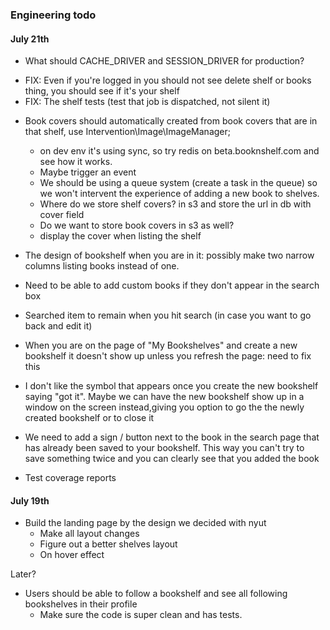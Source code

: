 ### Engineering todo

#### July 21th

- What should CACHE_DRIVER and SESSION_DRIVER for production?
+ FIX: Even if you're logged in you should not see delete shelf or books thing, you should see if it's your shelf
+ FIX: The shelf tests (test that job is dispatched, not silent it)
- Book covers should automatically created from book covers that are in that shelf, use Intervention\Image\ImageManager;
    - on dev env it's using sync, so try redis on beta.booknshelf.com and see how it works.
    + Maybe trigger an event
    + We should be using a queue system (create a task in the queue) so we won't intervent the experience of adding a new book to shelves.
    + Where do we store shelf covers? in s3 and store the url in db with cover field
    - Do we want to store book covers in s3 as well?
    - display the cover when listing the shelf

- The design of bookshelf when you are in it: possibly make two narrow columns listing books
instead of one. 

- Need to be able to add custom books if they don't appear in the search box

- Searched item to remain when you hit search (in case you want to go back and edit it)

- When you are on the page of "My Bookshelves" and create a new bookshelf it doesn't show up unless you refresh the page: need to fix this

- I don't like the symbol that appears once you create the new bookshelf saying "got it". Maybe we can have the new bookshelf show up in a window on the screen instead,giving you option to go the the newly created bookshelf or to close it

- We need to add a sign / button next to the book in the search page that has already been saved to your bookshelf.  This way you can't try to save something twice and you can clearly see that you added the book 

+ Test coverage reports


#### July 19th

- Build the landing page by the design we decided with nyut
    - Make all layout changes
    - Figure out a better shelves layout
    - On hover effect


Later?
- Users should be able to follow a bookshelf and see all following bookshelves in their profile
    - Make sure the code is super clean and has tests.
